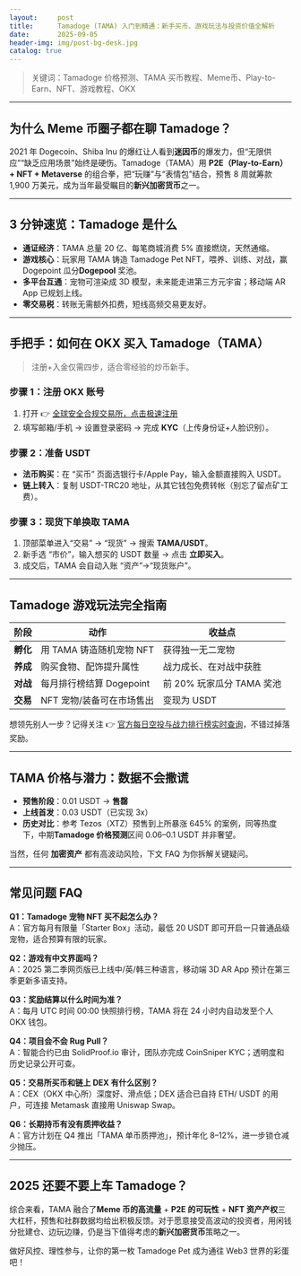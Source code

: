 ```yaml
---
layout:     post
title:      Tamadoge (TAMA) 入门到精通：新手买币、游戏玩法与投资价值全解析
date:       2025-09-05
header-img: img/post-bg-desk.jpg
catalog: true
---
```


> 关键词：Tamadoge 价格预测、TAMA 买币教程、Meme币、Play-to-Earn、NFT、游戏教程、OKX  

---

## 为什么 Meme 币圈子都在聊 Tamadoge？  

2021 年 Dogecoin、Shiba Inu 的爆红让人看到**迷因币**的爆发力，但“无限供应”“缺乏应用场景”始终是硬伤。Tamadoge（TAMA）用 **P2E（Play-to-Earn）+ NFT + Metaverse** 的组合拳，把“玩赚”与“表情包”结合，预售 8 周就筹款 1,900 万美元，成为当年最受瞩目的**新兴加密货币**之一。  

---

## 3 分钟速览：Tamadoge 是什么  

- **通证经济**：TAMA 总量 20 亿、每笔商城消费 5% 直接燃烧，天然通缩。  
- **游戏核心**：玩家用 TAMA 铸造 Tamadoge Pet NFT，喂养、训练、对战，赢 Dogepoint 瓜分**Dogepool** 奖池。  
- **多平台互通**：宠物可渲染成 3D 模型，未来能走进第三方元宇宙；移动端 AR App 已规划上线。  
- **零交易税**：转账无需额外扣费，短线高频交易更友好。  

---

## 手把手：如何在 OKX 买入 Tamadoge（TAMA）

> 注册+入金仅需四步，适合零经验的炒币新手。  

### 步骤 1：注册 OKX 账号  
1. 打开 👉 [全球安全合规交易所，点击极速注册](https://okxdog.com/)  
2. 填写邮箱/手机 → 设置登录密码 → 完成 **KYC**（上传身份证+人脸识别）。  

### 步骤 2：准备 USDT  
- **法币购买**：在 “买币” 页面选银行卡/Apple Pay，输入金额直接购入 USDT。  
- **链上转入**：复制 USDT-TRC20 地址，从其它钱包免费转帐（别忘了留点矿工费）。  

### 步骤 3：现货下单换取 TAMA  
1. 顶部菜单进入“交易” → “现货” → 搜索 **TAMA/USDT**。  
2. 新手选 “市价”，输入想买的 USDT 数量 → 点击 **立即买入**。  
3. 成交后，TAMA 会自动入账 “资产”→“现货账户”。  

---

## Tamadoge 游戏玩法完全指南  

| 阶段 | 动作 | 收益点 |
|---|---|---|
| **孵化** | 用 TAMA 铸造随机宠物 NFT | 获得独一无二宠物 |
| **养成** | 购买食物、配饰提升属性 | 战力成长、在对战中获胜 |
| **对战** | 每月排行榜结算 Dogepoint | 前 20% 玩家瓜分 TAMA 奖池 |
| **交易** | NFT 宠物/装备可在市场售出 | 变现为 USDT |

想领先别人一步？记得关注 👉 [官方每日空投与战力排行榜实时查询](https://okxdog.com/)，不错过掉落奖励。  

---

## TAMA 价格与潜力：数据不会撒谎  

- **预售阶段**：0.01 USDT → **售罄**  
- **上线首发**：0.03 USDT（已实现 3x）  
- **历史对比**：参考 Tezos（XTZ）预售到上所暴涨 645% 的案例，同等热度下，中期**Tamadoge 价格预测**区间 0.06–0.1 USDT 并非奢望。  

当然，任何 **加密资产** 都有高波动风险，下文 FAQ 为你拆解关键疑问。  

---

## 常见问题 FAQ  

**Q1：Tamadoge 宠物 NFT 买不起怎么办？**  
A：官方每月有限量「Starter Box」活动，最低 20 USDT 即可开启一只普通品级宠物，适合预算有限的玩家。  

**Q2：游戏有中文界面吗？**  
A：2025 第二季网页版已上线中/英/韩三种语言，移动端 3D AR App 预计在第三季更新多语支持。  

**Q3：奖励结算以什么时间为准？**  
A：每月 UTC 时间 00:00 快照排行榜，TAMA 将在 24 小时内自动发至个人 OKX 钱包。  

**Q4：项目会不会 Rug Pull？**  
A：智能合约已由 SolidProof.io 审计，团队亦完成 CoinSniper KYC；透明度和历史记录公开可查。  

**Q5：交易所买币和链上 DEX 有什么区别？**  
A：CEX（OKX 中心所）深度好、滑点低；DEX 适合已自持 ETH/ USDT 的用户，可连接 Metamask 直接用 Uniswap Swap。  

**Q6：长期持币有没有质押收益？**  
A：官方计划在 Q4 推出「TAMA 单币质押池」，预计年化 8–12%，进一步锁仓减少抛压。  

---

## 2025 还要不要上车 Tamadoge？  

综合来看，TAMA 融合了**Meme 币的高流量** + **P2E 的可玩性** + **NFT 资产产权**三大杠杆，预售和社群数据均给出积极反馈。对于愿意接受高波动的投资者，用闲钱分批建仓、边玩边赚，仍是当下值得考虑的**新兴加密货币**策略之一。  

做好风控、理性参与，让你的第一枚 Tamadoge Pet 成为通往 Web3 世界的彩蛋吧！